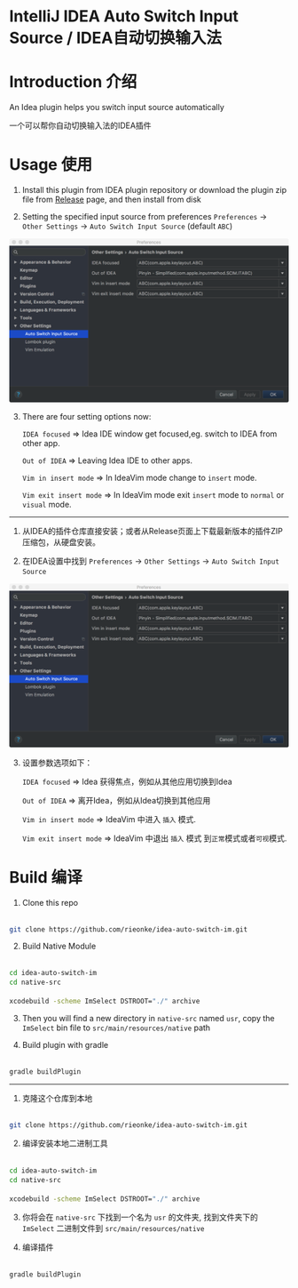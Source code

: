 # IntelliJ IDEA Auto Switch Input Source / IDEA自动切换输入法

# Introduction 介绍
An Idea plugin helps you switch input source automatically

一个可以帮你自动切换输入法的IDEA插件

# Usage 使用

1. Install this plugin from IDEA plugin repository or download the plugin zip file from [Release](https://github.com/rieonke/idea-auto-switch-im/releases) page,
and then install from disk

2. Setting the specified input source from preferences `Preferences` -> `Other Settings` -> `Auto Switch Input Source` (default `ABC`)


![Auto Switch Input Source Setting](auto-switch-setting.png "Auto Switch Input Source Setting")

3. There are four setting options now:

    `IDEA focused` => Idea IDE window get focused,eg. switch to IDEA from other app.
    
    `Out of IDEA` => Leaving Idea IDE to other apps.
    
    `Vim in insert mode` => In IdeaVim mode change to `insert` mode.
    
    `Vim exit insert mode` => In IdeaVim mode exit `insert` mode to `normal` or `visual` mode.

---
1. 从IDEA的插件仓库直接安装；或者从Release页面上下载最新版本的插件ZIP压缩包，从硬盘安装。

2. 在IDEA设置中找到 `Preferences` -> `Other Settings` -> `Auto Switch Input Source`

![Auto Switch Input Source Setting](auto-switch-setting.png "Auto Switch Input Source Setting")

3. 设置参数选项如下：

    `IDEA focused` => Idea 获得焦点，例如从其他应用切换到Idea
    
    `Out of IDEA` => 离开Idea，例如从Idea切换到其他应用
    
    `Vim in insert mode` => IdeaVim 中进入 `插入` 模式.
    
    `Vim exit insert mode` => IdeaVim 中退出 `插入` 模式 到`正常`模式或者`可视`模式.

# Build 编译

1. Clone this repo
```bash

git clone https://github.com/rieonke/idea-auto-switch-im.git

```

2. Build Native Module

```bash

cd idea-auto-switch-im
cd native-src

xcodebuild -scheme ImSelect DSTROOT="./" archive

```

3. Then you will find a new directory in `native-src` named `usr`,
copy the `ImSelect` bin file to `src/main/resources/native` path

4. Build plugin with gradle

```bash

gradle buildPlugin

```

---

1. 克隆这个仓库到本地
```bash

git clone https://github.com/rieonke/idea-auto-switch-im.git

```

2. 编译安装本地二进制工具

```bash

cd idea-auto-switch-im
cd native-src

xcodebuild -scheme ImSelect DSTROOT="./" archive

```

3. 你将会在 `native-src` 下找到一个名为 `usr` 的文件夹,
找到文件夹下的 `ImSelect` 二进制文件到 `src/main/resources/native`

4. 编译插件

```bash

gradle buildPlugin

```
